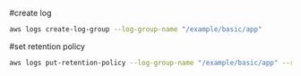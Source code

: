 #create log

```sh
aws logs create-log-group --log-group-name "/example/basic/app"
```

#set retention policy

```sh
aws logs put-retention-policy --log-group-name "/example/basic/app" --retention-in-days 1
